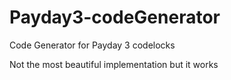 # Payday3-codeGenerator
Code Generator for Payday 3 codelocks

Not the most beautiful implementation but it works
